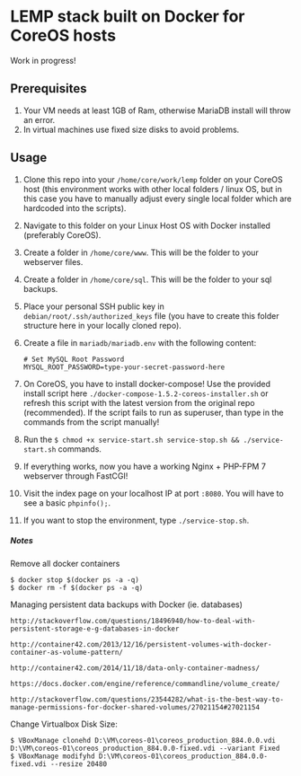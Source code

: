 # LEMP stack built on Docker for CoreOS hosts

Work in progress!

## Prerequisites

1. Your VM needs at least 1GB of Ram, otherwise MariaDB install will throw an error.
2. In virtual machines use fixed size disks to avoid problems.

## Usage

1. Clone this repo into your `/home/core/work/lemp` folder on your CoreOS host (this environment works with other local folders / linux OS, but in this case you have to manually adjust every single local folder which are hardcoded into the scripts).
2. Navigate to this folder on your Linux Host OS with Docker installed (preferably CoreOS).
3. Create a folder in `/home/core/www`. This will be the folder to your webserver files.
4. Create a folder in `/home/core/sql`. This will be the folder to your sql backups.
5. Place your personal SSH public key in `debian/root/.ssh/authorized_keys` file (you have to create this folder structure here in your locally cloned repo).
6. Create a file in `mariadb/mariadb.env` with the following content:

    ```
    # Set MySQL Root Password
    MYSQL_ROOT_PASSWORD=type-your-secret-password-here
    ```

7. On CoreOS, you have to install docker-compose! Use the provided install script here `./docker-compose-1.5.2-coreos-installer.sh` or refresh this script with the latest version from the original repo (recommended). If the script fails to run as superuser, than type in the commands from the script manually!
8. Run the `$ chmod +x service-start.sh service-stop.sh && ./service-start.sh` commands.
9. If everything works, now you have a working Nginx + PHP-FPM 7 webserver through FastCGI!
10. Visit the index page on your localhost IP at port `:8080`. You will have to see a basic `phpinfo();`.
11. If you want to stop the environment, type `./service-stop.sh`.

##### Notes

Remove all docker containers

    $ docker stop $(docker ps -a -q)
    $ docker rm -f $(docker ps -a -q)

Managing persistent data backups with Docker (ie. databases)

    http://stackoverflow.com/questions/18496940/how-to-deal-with-persistent-storage-e-g-databases-in-docker

    http://container42.com/2013/12/16/persistent-volumes-with-docker-container-as-volume-pattern/

    http://container42.com/2014/11/18/data-only-container-madness/

    https://docs.docker.com/engine/reference/commandline/volume_create/

    http://stackoverflow.com/questions/23544282/what-is-the-best-way-to-manage-permissions-for-docker-shared-volumes/27021154#27021154

Change Virtualbox Disk Size:

    $ VBoxManage clonehd D:\VM\coreos-01\coreos_production_884.0.0.vdi D:\VM\coreos-01\coreos_production_884.0.0-fixed.vdi --variant Fixed
    $ VBoxManage modifyhd D:\VM\coreos-01\coreos_production_884.0.0-fixed.vdi --resize 20480
